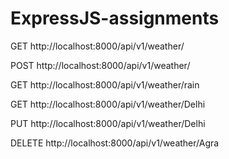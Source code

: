 # ExpressJS-assignments
GET http://localhost:8000/api/v1/weather/

POST http://localhost:8000/api/v1/weather/



GET http://localhost:8000/api/v1/weather/rain



GET http://localhost:8000/api/v1/weather/Delhi

PUT http://localhost:8000/api/v1/weather/Delhi

DELETE http://localhost:8000/api/v1/weather/Agra

